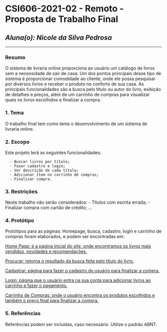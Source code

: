 # **CSI606-2021-02 - Remoto - Proposta de Trabalho Final**

## *Aluna(o): Nicole da Silva Pedrosa*

--------------

<!-- Descrever um resumo sobre o trabalho. -->

### Resumo

  O sistema de livraria online proporciona ao usuário um catálogo de livros sem a necessidade de sair de casa. Um dos pontos principais desse tipo de sistema é proporcionar comodidade ao cliente, onde ele possa pesquisar por diversos livros e receber o produto no conforto de sua casa.
  As principais funcionalidades são a busca pelo título ou autor do livro, exibição de detalhes e preços, além de um carrinho de compras para visualizar quais os livros escolhidos e finalizar a compra.


<!-- Apresentar o tema. -->
### 1. Tema

  O trabalho final tem como tema o desenvolvimento de um sistema de livraria online.

<!-- Descrever e limitar o escopo da aplicação. -->
### 2. Escopo

  Este projeto terá as seguintes funcionalidades:

      - Buscar livros por título;
      - Fazer cadastro e login;
      - Ver descrição de cada título;
      - Adicionar item no carrinho de compras;
      - Finalizar compra.
  

<!-- Apresentar restrições de funcionalidades e de escopo. -->
### 3. Restrições

  Neste trabalho não serão considerados:
      - Títulos com escrita errada;
      - Finalizar compra com cartão de crédito;
      ...

<!-- Construir alguns protótipos para a aplicação, disponibilizá-los no Github e descrever o que foi considerado. //-->
### 4. Protótipo

  Protótipos para as páginas: Homepage, busca, cadastro, login e carrinho de compras foram elaborados, e podem ser encontradas em:


[Home Page: é a página inicial do site, onde encontramos os livros mais vendidos, novidades e recomendações.](Protótipo/P%C3%A1gina%20Inicial.jpg)


[Procurar: retorna o resultado da busca feita pelo título do livro.](Protótipo/Busca.jpg)


[Cadastrar: página para fazer o cadastro do usuário para finalizar a compra.](Protótipo/Cadastro.jpg)


[Login: página que o usuário entra na sua conta para adicionar livros ao carrinho e fazer o pagamento.](Protótipo/Login.jpg)


[Carrinho de Compras: onde o usuário encontra os produtos escolhidos e também o preço final para finalizar a compra.](Protótipo/Carrinho%20de%20Compras.jpg)


### 5. Referências

  Referências podem ser incluídas, caso necessário. Utilize o padrão ABNT.
